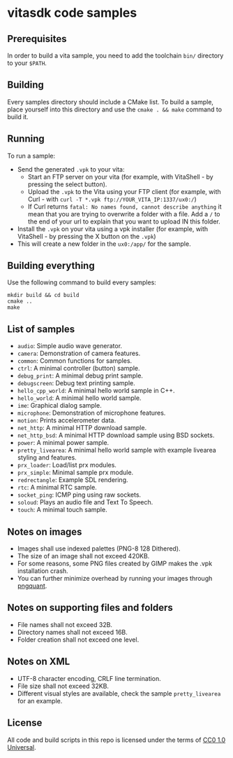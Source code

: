 # vitasdk code samples

## Prerequisites

In order to build a vita sample, you need to add the toolchain `bin/` directory to your `$PATH`.

## Building

Every samples directory should include a CMake list.
To build a sample, place yourself into this directory and use the `cmake . && make` command to build it.

## Running

To run a sample:
- Send the generated `.vpk` to your vita:
	- Start an FTP server on your vita (for example, with VitaShell - by pressing the select button).
	- Upload the `.vpk` to the Vita using your FTP client (for example, with Curl - with `curl -T *.vpk ftp://YOUR_VITA_IP:1337/ux0:/`)
	- If Curl returns `fatal: No names found, cannot describe anything` it mean that you are trying to overwrite a folder with a file. Add a `/` to the end of your url to explain that you want to upload IN this folder.
- Install the `.vpk` on your vita using a vpk installer (for example, with VitaShell - by pressing the X button on the `.vpk`)
- This will create a new folder in the `ux0:/app/` for the sample.

## Building everything

Use the following command to build every samples:

```
mkdir build && cd build
cmake ..
make
```

## List of samples

* `audio`: Simple audio wave generator.
* `camera`: Demonstration of camera features.
* `common`: Common functions for samples.
* `ctrl`: A minimal controller (button) sample.
* `debug_print`: A minimal debug print sample.
* `debugscreen`: Debug text printing sample.
* `hello_cpp_world`: A minimal hello world sample in C++.
* `hello_world`: A minimal hello world sample.
* `ime`: Graphical dialog sample.
* `microphone`: Demonstration of microphone features.
* `motion`: Prints accelerometer data.
* `net_http`: A minimal HTTP download sample.
* `net_http_bsd`: A minimal HTTP download sample using BSD sockets.
* `power`: A minimal power sample.
* `pretty_livearea`: A minimal hello world sample with example livearea styling and features.
* `prx_loader`: Load/list prx modules.
* `prx_simple`: Minimal sample prx module.
* `redrectangle`: Example SDL rendering.
* `rtc`: A minimal RTC sample.
* `socket_ping`: ICMP ping using raw sockets.
* `soloud`: Plays an audio file and Text To Speech.
* `touch`: A minimal touch sample.

## Notes on images
- Images shall use indexed palettes (PNG-8 128 Dithered).
- The size of an image shall not exceed 420KB.
- For some reasons, some PNG files created by GIMP makes the .vpk installation crash.
- You can further minimize overhead by running your images through [pngquant](https://pngquant.org/).

## Notes on supporting files and folders
- File names shall not exceed 32B.
- Directory names shall not exceed 16B.
- Folder creation shall not exceed one level.

## Notes on XML
- UTF-8 character encoding, CRLF line termination.
- File size shall not exceed 32KB.
- Different visual styles are available, check the sample `pretty_livearea` for an example.

## License

All code and build scripts in this repo is licensed under the terms of [CC0 1.0 Universal](https://creativecommons.org/publicdomain/zero/1.0/).
